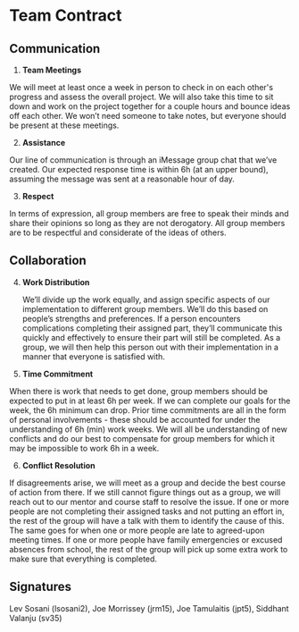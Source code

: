 # Team Contract

## Communication
1. **Team Meetings** 

We will meet at least once a week in person to check in on each other's progress and assess the overall project. We will also take this time to sit down and work on the project together for a couple hours and bounce ideas off each other. We won’t need someone to take notes, but everyone should be present at these meetings.
    
2. **Assistance** 

Our line of communication is through an iMessage group chat that we’ve created. Our expected response time is within 6h (at an upper bound), assuming the message was sent at a reasonable hour of day. 

3. **Respect** 

In terms of expression, all group members are free to speak their minds and share their opinions so long as they are not derogatory. All group members are to be respectful and considerate of the ideas of others. 

## Collaboration

4. **Work Distribution** 

	We’ll divide up the work equally, and assign specific aspects of our implementation to different group members. We’ll do this based on people’s strengths and preferences. If a person encounters complications completing their assigned part, they’ll communicate this quickly and effectively to ensure their part will still be completed. As a group, we will then help this person out with their implementation in a manner that everyone is satisfied with.

5. **Time Commitment** 

When there is work that needs to get done, group members should be expected to put in at least 6h per week. If we can complete our goals for the week, the 6h minimum can drop. Prior time commitments are all in the form of personal involvements - these should be accounted for under the understanding of 6h (min) work weeks. We will all be understanding of new conflicts and do our best to compensate for group members for which it may be impossible to work 6h in a week.  

6. **Conflict Resolution** 



If disagreements arise, we will meet as a group and decide the best course of action from there. If we still cannot figure things out as a group, we will reach out to our mentor and course staff to resolve the issue. If one or more people are not completing their assigned tasks and not putting an effort in, the rest of the group will have a talk with them to identify the cause of this. The same goes for when one or more people are late to agreed-upon meeting times. If one or more people have family emergencies or excused absences from school, the rest of the group will pick up some extra work to make sure that everything is completed. 

## Signatures
Lev Sosani (lsosani2), Joe Morrissey (jrm15), Joe Tamulaitis (jpt5), Siddhant Valanju (sv35)


